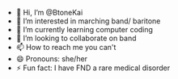 - 👋 Hi, I’m @BtoneKai
- 👀 I’m interested in marching band/ baritone
- 🌱 I’m currently learning computer coding
- 💞️ I’m looking to collaborate on band
- 📫 How to reach me you can't 
- 😄 Pronouns: she/her
- ⚡ Fun fact: I have FND a rare medical disorder

<!---
BtoneKai/BtoneKai is a ✨ special ✨ repository because its `README.md` (this file) appears on your GitHub profile.
You can click the Preview link to take a look at your changes.
--->
